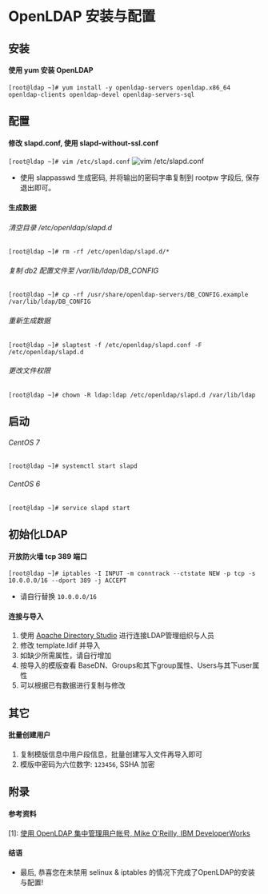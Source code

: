 # OpenLDAP 安装与配置

## 安装

#### 使用 yum 安装 OpenLDAP
`[root@ldap ~]# yum install -y openldap-servers openldap.x86_64 openldap-clients openldap-devel openldap-servers-sql`


## 配置

#### 修改 slapd.conf, 使用 slapd-without-ssl.conf
`[root@ldap ~]# vim /etc/slapd.conf`
![vim /etc/slapd.conf](https://github.com/Statemood/documents/raw/master/images/ldap-01.png)
* 使用 slappasswd 生成密码, 并将输出的密码字串复制到 rootpw 字段后, 保存退出即可。

#### 生成数据
###### 清空目录 /etc/openldap/slapd.d
`[root@ldap ~]# rm -rf /etc/openldap/slapd.d/*`

###### 复制 db2 配置文件至 /var/lib/ldap/DB_CONFIG
`[root@ldap ~]# cp -rf /usr/share/openldap-servers/DB_CONFIG.example /var/lib/ldap/DB_CONFIG`

###### 重新生成数据
`[root@ldap ~]# slaptest -f /etc/openldap/slapd.conf -F /etc/openldap/slapd.d`

###### 更改文件权限
`[root@ldap ~]# chown -R ldap:ldap /etc/openldap/slapd.d /var/lib/ldap`


## 启动

###### CentOS 7
`[root@ldap ~]# systemctl start slapd`

###### CentOS 6
`[root@ldap ~]# service slapd start`


## 初始化LDAP

#### 开放防火墙 tcp 389 端口
`[root@ldap ~]# iptables -I INPUT -m conntrack --ctstate NEW -p tcp -s 10.0.0.0/16 --dport 389 -j ACCEPT`
* 请自行替换 `10.0.0.0/16`

#### 连接与导入
1. 使用 [Apache Directory Studio](http://directory.apache.org/studio/downloads.html) 进行连接LDAP管理组织与人员
2. 修改 template.ldif 并导入
3. 如缺少所需属性，请自行增加
4. 按导入的模版查看 BaseDN、Groups和其下group属性、Users与其下user属性
5. 可以根据已有数据进行复制与修改


## 其它

#### 批量创建用户
1. 复制模版信息中用户段信息，批量创建写入文件再导入即可
2. 模版中密码为六位数字: `123456`, SSHA 加密


## 附录

#### 参考资料
[1]: [使用 OpenLDAP 集中管理用户帐号, Mike O'Reilly, IBM DeveloperWorks](https://www.ibm.com/developerworks/cn/linux/l-openldap/)  

#### 结语
* 最后, 恭喜您在未禁用 selinux & iptables 的情况下完成了OpenLDAP的安装与配置!
